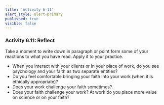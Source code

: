 ```yaml
---
title: 'Activity 6-11'
alert_style: alert-primary
published: true
visible: false
---
```


### Activity 6.11: Reflect

Take a moment to write down in paragraph or point form some of your reactions to what you have read. Apply it to your practice.

- When you interact with your clients or in your place of work, do you see psychology and your faith as two separate entities?
- Do you feel comfortable bringing your faith into your work (when it is ethically appropriate)?
- Does your work challenge your faith sometimes?
- Does your faith challenge your work? At work do you place more value on science or on your faith?  
